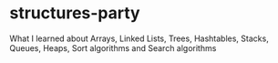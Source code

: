 # structures-party
What I learned about Arrays, Linked Lists, Trees, Hashtables, Stacks, Queues, Heaps, Sort algorithms and Search algorithms
